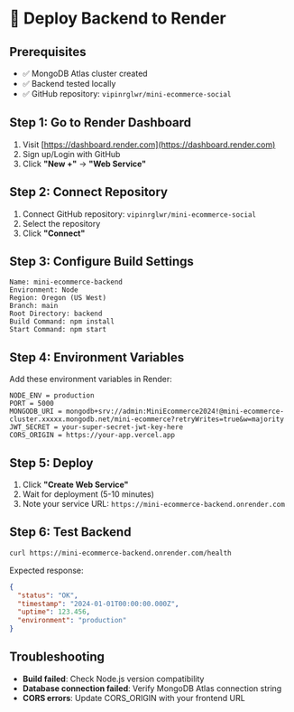 # 🚀 Deploy Backend to Render

## Prerequisites
- ✅ MongoDB Atlas cluster created
- ✅ Backend tested locally
- ✅ GitHub repository: `vipinrglwr/mini-ecommerce-social`

## Step 1: Go to Render Dashboard
1. Visit [https://dashboard.render.com](https://dashboard.render.com)
2. Sign up/Login with GitHub
3. Click **"New +"** → **"Web Service"**

## Step 2: Connect Repository
1. Connect GitHub repository: `vipinrglwr/mini-ecommerce-social`
2. Select the repository
3. Click **"Connect"**

## Step 3: Configure Build Settings
```
Name: mini-ecommerce-backend
Environment: Node
Region: Oregon (US West)
Branch: main
Root Directory: backend
Build Command: npm install
Start Command: npm start
```

## Step 4: Environment Variables
Add these environment variables in Render:

```
NODE_ENV = production
PORT = 5000
MONGODB_URI = mongodb+srv://admin:MiniEcommerce2024!@mini-ecommerce-cluster.xxxxx.mongodb.net/mini-ecommerce?retryWrites=true&w=majority
JWT_SECRET = your-super-secret-jwt-key-here
CORS_ORIGIN = https://your-app.vercel.app
```

## Step 5: Deploy
1. Click **"Create Web Service"**
2. Wait for deployment (5-10 minutes)
3. Note your service URL: `https://mini-ecommerce-backend.onrender.com`

## Step 6: Test Backend
```bash
curl https://mini-ecommerce-backend.onrender.com/health
```

Expected response:
```json
{
  "status": "OK",
  "timestamp": "2024-01-01T00:00:00.000Z",
  "uptime": 123.456,
  "environment": "production"
}
```

## Troubleshooting
- **Build failed**: Check Node.js version compatibility
- **Database connection failed**: Verify MongoDB Atlas connection string
- **CORS errors**: Update CORS_ORIGIN with your frontend URL
